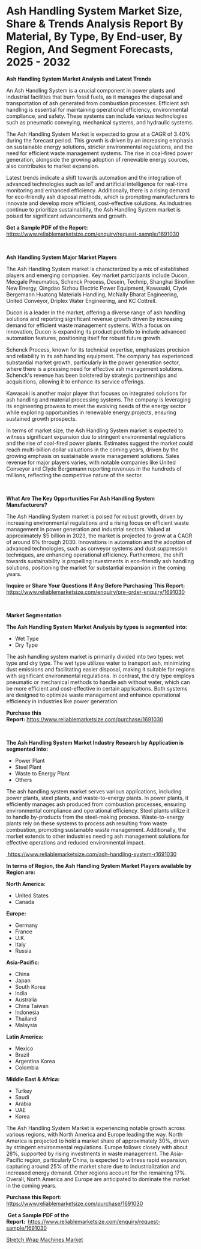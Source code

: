 <p><h1>Ash Handling System Market Size, Share & Trends Analysis Report By Material, By Type, By End-user, By Region, And Segment Forecasts, 2025 - 2032</h1></p><p><strong>Ash Handling System Market Analysis and Latest Trends</strong></p>
<p><p>An Ash Handling System is a crucial component in power plants and industrial facilities that burn fossil fuels, as it manages the disposal and transportation of ash generated from combustion processes. Efficient ash handling is essential for maintaining operational efficiency, environmental compliance, and safety. These systems can include various technologies such as pneumatic conveying, mechanical systems, and hydraulic systems.</p><p>The Ash Handling System Market is expected to grow at a CAGR of 3.40% during the forecast period. This growth is driven by an increasing emphasis on sustainable energy solutions, stricter environmental regulations, and the need for efficient waste management systems. The rise in coal-fired power generation, alongside the growing adoption of renewable energy sources, also contributes to market expansion.</p><p>Latest trends indicate a shift towards automation and the integration of advanced technologies such as IoT and artificial intelligence for real-time monitoring and enhanced efficiency. Additionally, there is a rising demand for eco-friendly ash disposal methods, which is prompting manufacturers to innovate and develop more efficient, cost-effective solutions. As industries continue to prioritize sustainability, the Ash Handling System market is poised for significant advancements and growth.</p></p>
<p><strong>Get a Sample PDF of the Report:&nbsp;</strong> <a href="https://www.reliablemarketsize.com/enquiry/request-sample/1691030?utm_campaign=2462&utm_medium=2&utm_source=Github&utm_content=ia&utm_term=08042025&utm_id=ash-handling-system">https://www.reliablemarketsize.com/enquiry/request-sample/1691030</a></p>
<p>&nbsp;</p>
<p><strong>Ash Handling System Major Market Players</strong></p>
<p><p>The Ash Handling System market is characterized by a mix of established players and emerging companies. Key market participants include Ducon, Mecgale Pneumatics, Schenck Process, Desein, Technip, Shanghai Sinofinn New Energy, Qingdao Sizhou Electric Power Equipment, Kawasaki, Clyde Bergemann Huatong Materials Handling, McNally Bharat Engineering, United Conveyor, Driplex Water Engineering, and KC Cottrell.</p><p>Ducon is a leader in the market, offering a diverse range of ash handling solutions and reporting significant revenue growth driven by increasing demand for efficient waste management systems. With a focus on innovation, Ducon is expanding its product portfolio to include advanced automation features, positioning itself for robust future growth.</p><p>Schenck Process, known for its technical expertise, emphasizes precision and reliability in its ash handling equipment. The company has experienced substantial market growth, particularly in the power generation sector, where there is a pressing need for effective ash management solutions. Schenck's revenue has been bolstered by strategic partnerships and acquisitions, allowing it to enhance its service offerings.</p><p>Kawasaki is another major player that focuses on integrated solutions for ash handling and material processing systems. The company is leveraging its engineering prowess to meet the evolving needs of the energy sector while exploring opportunities in renewable energy projects, ensuring sustained growth prospects.</p><p>In terms of market size, the Ash Handling System market is expected to witness significant expansion due to stringent environmental regulations and the rise of coal-fired power plants. Estimates suggest the market could reach multi-billion dollar valuations in the coming years, driven by the growing emphasis on sustainable waste management solutions. Sales revenue for major players varies, with notable companies like United Conveyor and Clyde Bergemann reporting revenues in the hundreds of millions, reflecting the competitive nature of the sector.</p></p>
<p>&nbsp;</p>
<p><strong>What Are The Key Opportunities For Ash Handling System Manufacturers?</strong></p>
<p><p>The Ash Handling System market is poised for robust growth, driven by increasing environmental regulations and a rising focus on efficient waste management in power generation and industrial sectors. Valued at approximately $5 billion in 2023, the market is projected to grow at a CAGR of around 6% through 2030. Innovations in automation and the adoption of advanced technologies, such as conveyor systems and dust suppression techniques, are enhancing operational efficiency. Furthermore, the shift towards sustainability is propelling investments in eco-friendly ash handling solutions, positioning the market for substantial expansion in the coming years.</p></p>
<p><strong>Inquire or Share Your Questions If Any Before Purchasing This Report:</strong> <a href="https://www.reliablemarketsize.com/enquiry/pre-order-enquiry/1691030?utm_campaign=2462&utm_medium=2&utm_source=Github&utm_content=ia&utm_term=08042025&utm_id=ash-handling-system">https://www.reliablemarketsize.com/enquiry/pre-order-enquiry/1691030</a></p>
<p>&nbsp;</p>
<p><strong>Market Segmentation</strong></p>
<p><strong>The Ash Handling System Market Analysis by types is segmented into:</strong></p>
<p><ul><li>Wet Type</li><li>Dry Type</li></ul></p>
<p><p>The ash handling system market is primarily divided into two types: wet type and dry type. The wet type utilizes water to transport ash, minimizing dust emissions and facilitating easier disposal, making it suitable for regions with significant environmental regulations. In contrast, the dry type employs pneumatic or mechanical methods to handle ash without water, which can be more efficient and cost-effective in certain applications. Both systems are designed to optimize waste management and enhance operational efficiency in industries like power generation.</p></p>
<p><strong>Purchase this Report:&nbsp;</strong><a href="https://www.reliablemarketsize.com/purchase/1691030?utm_campaign=2462&utm_medium=2&utm_source=Github&utm_content=ia&utm_term=08042025&utm_id=ash-handling-system">https://www.reliablemarketsize.com/purchase/1691030</a></p>
<p>&nbsp;</p>
<p><strong>The Ash Handling System Market Industry Research by Application is segmented into:</strong></p>
<p><ul><li>Power Plant</li><li>Steel Plant</li><li>Waste to Energy Plant</li><li>Others</li></ul></p>
<p><p>The ash handling system market serves various applications, including power plants, steel plants, and waste-to-energy plants. In power plants, it efficiently manages ash produced from combustion processes, ensuring environmental compliance and operational efficiency. Steel plants utilize it to handle by-products from the steel-making process. Waste-to-energy plants rely on these systems to process ash resulting from waste combustion, promoting sustainable waste management. Additionally, the market extends to other industries needing ash management solutions for effective operations and reduced environmental impact.</p></p>
<p><a href="https://www.reliablemarketsize.com/ash-handling-system-r1691030?utm_campaign=2462&utm_medium=2&utm_source=Github&utm_content=ia&utm_term=08042025&utm_id=ash-handling-system">&nbsp;https://www.reliablemarketsize.com/ash-handling-system-r1691030</a></p>
<p><strong>In terms of Region, the Ash Handling System Market Players available by Region are:</strong></p>
<p>
    <p> <strong> North America: </strong>
        <ul>
            <li>United States</li>
            <li>Canada</li>
        </ul>
        </p> 
    <p> <strong> Europe: </strong>
        <ul>
            <li>Germany</li>
            <li>France</li>
            <li>U.K.</li>
            <li>Italy</li>
            <li>Russia</li>
        </ul>
        </p> 
    <p> <strong> Asia-Pacific: </strong>
        <ul>
            <li>China</li>
            <li>Japan</li>
            <li>South Korea</li>
            <li>India</li>
            <li>Australia</li>
            <li>China Taiwan</li>
            <li>Indonesia</li>
            <li>Thailand</li>
            <li>Malaysia</li>
        </ul>
        </p> 
    <p> <strong> Latin America: </strong>
        <ul>
            <li>Mexico</li>
            <li>Brazil</li>
            <li>Argentina Korea</li>
            <li>Colombia</li>
        </ul>
        </p> 
    <p> <strong> Middle East & Africa: </strong>
        <ul>
            <li>Turkey</li>
            <li>Saudi</li>
            <li>Arabia</li>
            <li>UAE</li>
            <li>Korea</li>
        </ul>
    </p>
    </p>
<p><p>The Ash Handling System Market is experiencing notable growth across various regions, with North America and Europe leading the way. North America is projected to hold a market share of approximately 30%, driven by stringent environmental regulations. Europe follows closely with about 28%, supported by rising investments in waste management. The Asia-Pacific region, particularly China, is expected to witness rapid expansion, capturing around 25% of the market share due to industrialization and increased energy demand. Other regions account for the remaining 17%. Overall, North America and Europe are anticipated to dominate the market in the coming years.</p></p>
<p><strong>Purchase this Report: </strong><a href="https://www.reliablemarketsize.com/purchase/1691030?utm_campaign=2462&utm_medium=2&utm_source=Github&utm_content=ia&utm_term=08042025&utm_id=ash-handling-system">https://www.reliablemarketsize.com/purchase/1691030</a></p>
<p>&nbsp;<strong>Get a Sample PDF of the Report:&nbsp;&nbsp;</strong><a href="https://www.reliablemarketsize.com/enquiry/request-sample/1691030?utm_campaign=2462&utm_medium=2&utm_source=Github&utm_content=ia&utm_term=08042025&utm_id=ash-handling-system">https://www.reliablemarketsize.com/enquiry/request-sample/1691030</a></p>
<p><strong></strong></p>
<p><p><a href="https://github.com/mayabungard8092/Market-Research-Report-List-1/blob/main/stretch-wrap-machines-market.md?utm_campaign=2462&utm_medium=2&utm_source=Github&utm_content=ia&utm_term=08042025&utm_id=ash-handling-system">Stretch Wrap Machines Market</a></p></p>